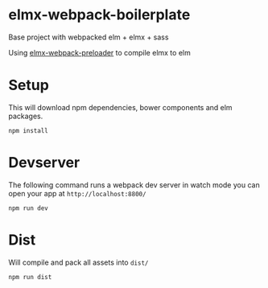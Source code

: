 # elmx-webpack-boilerplate
Base project with webpacked elm + elmx + sass

Using [elmx-webpack-preloader](https://github.com/vic/elmx-webpack-preloader) to compile elmx to elm

# Setup

This will download npm dependencies, bower components and elm packages.

```shell
npm install
```


# Devserver

The following command runs a webpack dev server in watch mode
you can open your app at `http://localhost:8800/`

```shell
npm run dev
```

# Dist

Will compile and pack all assets into `dist/`

```shell
npm run dist
```
